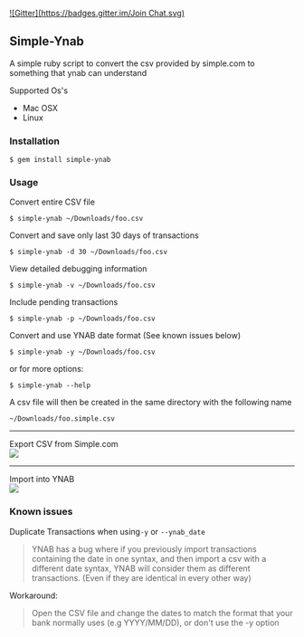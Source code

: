 [![Gitter](https://badges.gitter.im/Join Chat.svg)](https://gitter.im/spuder/simple-ynab?utm_source=badge&utm_medium=badge&utm_campaign=pr-badge&utm_content=badge)

## Simple-Ynab

A simple ruby script to convert the csv provided by simple.com to something that ynab can understand

Supported Os's
- Mac OSX
- Linux

### Installation

    $ gem install simple-ynab

### Usage

Convert entire CSV file  

    $ simple-ynab ~/Downloads/foo.csv
    
Convert and save only last 30 days of transactions

    $ simple-ynab -d 30 ~/Downloads/foo.csv
    
View detailed debugging information

    $ simple-ynab -v ~/Downloads/foo.csv
         
Include pending transactions

    $ simple-ynab -p ~/Downloads/foo.csv
    
Convert and use YNAB date format (See known issues below)

    $ simple-ynab -y ~/Downloads/foo.csv

or for more options:

    $ simple-ynab --help

A csv file will then be created in the same directory with the following name

    ~/Downloads/foo.simple.csv


----  
Export CSV from Simple.com  
![](http://cl.ly/image/1d0N2n2q2g1o/download/Screenshot%202014-11-11%2009.27.39.png)

----  
Import into YNAB  
![](http://cl.ly/image/1U2J1n413K18/Screenshot%202014-11-11%2012.06.40.png)


### Known issues

Duplicate Transactions when using`-y` or `--ynab_date`

> YNAB has a bug where if you previously import transactions containing the date in one syntax, and then import a csv with a different date syntax, YNAB will consider them as different transactions. (Even if they are identical in every other way)

Workaround:

> Open the CSV file and change the dates to match the format that your bank normally uses (e.g YYYY/MM/DD), or don't use the -y option